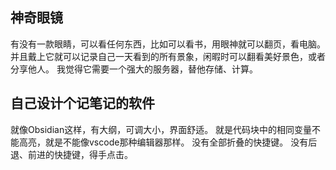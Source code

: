 ## 神奇眼镜
有没有一款眼睛，可以看任何东西，比如可以看书，用眼神就可以翻页，看电脑。
并且戴上它就可以记录自己一天看到的所有景象，闲暇时可以翻看美好景色，或者分享他人。
我觉得它需要一个强大的服务器，替他存储、计算。

## 自己设计个记笔记的软件
就像Obsidian这样，有大纲，可调大小，界面舒适。
就是代码块中的相同变量不能高亮，就是不能像vscode那种编辑器那样。
没有全部折叠的快捷键。
没有后退、前进的快捷键，得手点击。